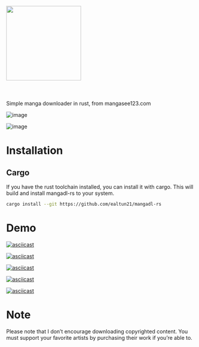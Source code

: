 <h1 align="left">
  <br>
  <a href="[https://github.com/CarlosEsco/Neko](https://github.com/ealtun21/mangadl-rs)"><img src="https://user-images.githubusercontent.com/91738719/212135048-92a88f58-95f1-4943-97df-02f5fa479374.png" alt="" width="200"></a>
  <br>
  <br>
</h1>

Simple manga downloader in rust, from mangasee123.com

![image](https://user-images.githubusercontent.com/91738719/205382641-1e26d8c9-4e56-46a1-b68d-6afa10d18a45.png)

![image](https://user-images.githubusercontent.com/91738719/205382203-4002eacf-449d-4fe7-b9f1-2df65cb5919e.png)


# Installation

## Cargo

If you have the rust toolchain installed, you can install it with cargo.
This will build and install mangadl-rs to your system.

```bash
cargo install --git https://github.com/ealtun21/mangadl-rs
```

# Demo

[![asciicast](https://asciinema.org/a/eElkFG4szfTpGwks15DofCZWA.svg)](https://asciinema.org/a/eElkFG4szfTpGwks15DofCZWA)

[![asciicast](https://asciinema.org/a/BcSN0kvUZTdDCtanw4OulaRmn.svg)](https://asciinema.org/a/BcSN0kvUZTdDCtanw4OulaRmn)

[![asciicast](https://asciinema.org/a/KBIVX4hTvLSku7qs2cExci48y.svg)](https://asciinema.org/a/KBIVX4hTvLSku7qs2cExci48y)

[![asciicast](https://asciinema.org/a/eMDTN5HkXfBeR0FkiJmqRcWAF.svg)](https://asciinema.org/a/eMDTN5HkXfBeR0FkiJmqRcWAF)

[![asciicast](https://asciinema.org/a/UOuSsrUcgvljxGe8It5FKksaP.svg)](https://asciinema.org/a/UOuSsrUcgvljxGe8It5FKksaP)

# Note
Please note that I don’t encourage downloading copyrighted content. You must support your favorite artists by purchasing their work if you’re able to.
